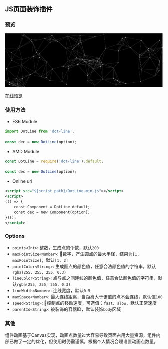 ## JS页面装饰插件

### 预览

![DotLine](./dot-line.gif)

[在线预览](http://seejs.me/dot-line/demo/index.html)

### 使用方法

* ES6 Module
```js
import DotLine from 'dot-line';

const dec = new DotLine(option);
```

* AMD Module
```js
const DotLine = require('dot-line').default;

const dec = new DotLine(option);
```

* Online url
```xml
<script src="${script_path}/DotLine.min.js"></script>
<script>
(() => {
    const Component = DotLine.default;
    const dec = new Component(option);
})();
</script>
```

### Options

* `points<Int>`: 整数，生成点的个数，默认`200`
* `maxPointSize<Number>`: 数字，产生圆点的最大半径，结果为`[1, maxPointSize]`，默认`[1, 2]`
* `pointColor<String>`: 生成圆点的颜色值，任意合法颜色值的字符串，默认`rgba(255, 255, 255, 0.3)`
* `lineColor<String>`: 点与点之间连线的颜色值，任意合法颜色值的字符串，默认`rgba(255, 255, 255, 0.3)`
* `lineWidth<Number>`: 连线宽度，默认`0.5`
* `maxSpace<Number>`: 最大连线距离，当距离大于该值的点不会连线，默认值`100`
* `speed<String>`: 控制点的移动速度，可选值：`fast`、`slow`，默认正常速度
* `parentId<String>`: 被装饰的容器ID，默认装饰`body`区域

### 其他

组件动画基于Canvas实现，动画点数量过大容易导致页面占用大量资源，组件内部已做了一定的优化，但使用时仍需谨慎，根据个人情况合理设置动画点数量。
